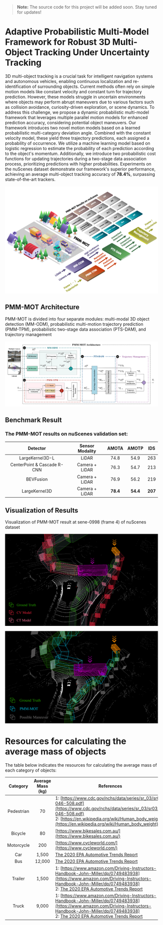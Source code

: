 > **Note:** The source code for this project will be added soon. Stay tuned for updates!
# Adaptive Probabilistic Multi-Model Framework for Robust 3D Multi-Object Tracking Under Uncertainty  Tracking
3D multi-object tracking is a crucial task for intelligent navigation systems and autonomous vehicles, 
enabling continuous localization and re-identification of surrounding objects. 
Current methods often rely on simple motion models like constant velocity and constant turn for trajectory prediction. 
However, these models struggle in uncertain environments where objects may perform abrupt maneuvers 
due to various factors such as collision avoidance, curiosity-driven exploration, or scene dynamics. 
To address this challenge, we propose a dynamic probabilistic multi-model framework 
that leverages multiple parallel motion models for enhanced prediction accuracy, 
considering potential object maneuvers. 
Our framework introduces two novel motion models based on a learned probabilistic multi-category deviation angle. 
Combined with the constant velocity model, these yield three trajectory predictions, each assigned a probability of occurrence. 
We utilize a machine learning model based on logistic regression to estimate 
the probability of each prediction according to the object's momentum. 
Additionally, we introduce two probabilistic cost functions for updating trajectories during 
a two-stage data association process, prioritizing predictions with higher probabilities. 
Experiments on the nuScenes dataset demonstrate our framework's superior performance, 
achieving an average multi-object tracking accuracy of **78.4%**, surpassing state-of-the-art trackers.

![PMM-MOT poster](images/PMM-MOT-Poster.png)

## PMM-MOT Architecture
PMM-MOT is divided into four separate modules: multi-modal 3D object detection (MM-ODM), probabilistic multi-motion trajectory prediction (PMM-TPM), probabilistic two-stage data association (PTS-DAM), and trajectory management

![PMM-MOT main architecture at frame t](images/PMM-MOT-Architecture.png)

## Benchmark Result
### The PMM-MOT results on nuScenes validation set:
| Detector                    | Sensor Modality | AMOTA    | AMOTP    | IDS     |
| :---------------------------: | :---------------: | :--------: | :--------: | ------- |
| LargeKernel3D-L             | LiDAR           | 74.8     | 54.9     | 263     |
| CenterPoint & Cascade R-CNN | Camera + LiDAR  | 76.3     | 54.7     | 213     |
| BEVFusion                   | Camera + LiDAR  | 76.9     | 56.2     | 219     |
| LargeKernel3D               | Camera + LiDAR  | **78.4** | **54.4** | **207** |


## Visualization of Results
Visualization of PMM-MOT result at sene-0998 (frame 4) of nuScenes dataset

![The result of CV and CT model](images/Visualization2.png)

![The result of CV and CT model](images/Visualization1.png)

# Resources for calculating the average mass of objects
The table below indicates the resources for calculating the average mass of each category of objects:

| Category   | Average Mass (kg)     | References                                                                                                                                                                                                                                                                               |
| :----------: | :-----------------: | ---------------------------------------------------------------------------------------------------------------------------------------------------------------------------------------------------------------------------------------------------------------------------------------- |
| Pedestrian | 70                | 1: [https://www.cdc.gov/nchs/data/series/sr_03/sr03-046-508.pdf](https://www.cdc.gov/nchs/data/series/sr_03/sr03-046-508.pdf)<br>2: [https://en.wikipedia.org/wiki/Human_body_weight](https://en.wikipedia.org/wiki/Human_body_weight)                                                   |
| Bicycle    | 80                | [https://www.bikesales.com.au/](https://www.bikesales.com.au/)                                                                                                                                                                                                                           |
| Motorcycle | 200               | [https://www.cycleworld.com/](https://www.cycleworld.com/)                                                                                                                                                                                                                               |
| Car        | 1,500             | [The 2020 EPA Automotive Trends Report](https://www.epa.gov/sites/default/files/2021-01/documents/420r21003.pdf)                                                                                                                                                                         |
| Bus        | 12,000            | [The 2020 EPA Automotive Trends Report](https://www.epa.gov/sites/default/files/2021-01/documents/420r21003.pdf)                                                                                                                                                                         |
| Trailer    | 1,500             | 1: [https://www.amazon.com/Driving-Instructors-Handbook-John-Miller/dp/0749483938](https://www.amazon.com/Driving-Instructors-Handbook-John-Miller/dp/0749483938)<br>2: [The 2020 EPA Automotive Trends Report](https://www.epa.gov/sites/default/files/2021-01/documents/420r21003.pdf) |
| Truck      | 9,000             | 1: [https://www.amazon.com/Driving-Instructors-Handbook-John-Miller/dp/0749483938](https://www.amazon.com/Driving-Instructors-Handbook-John-Miller/dp/0749483938)<br>2: [The 2020 EPA Automotive Trends Report](https://www.epa.gov/sites/default/files/2021-01/documents/420r21003.pdf) |

